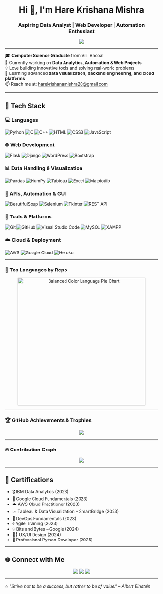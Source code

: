 <!-- GitHub Profile README for Hare Krishana Mishra -->

<h1 align="center">Hi 👋, I'm Hare Krishana Mishra</h1>
<h3 align="center">Aspiring Data Analyst | Web Developer | Automation Enthusiast</h3>

<p align="center">
  <img src="https://readme-typing-svg.herokuapp.com?color=%2336BCF7&lines=Python+Developer;Web+Developer;Data+Analyst;Automation+Expert;Lifelong+Learner" />
</p>

---

🎓 **Computer Science Graduate** from VIT Bhopal  
🔭 Currently working on **Data Analytics, Automation & Web Projects**  
💡 Love building innovative tools and solving real-world problems  
🌱 Learning advanced **data visualization, backend engineering, and cloud platforms**  
📫 Reach me at: [harekrishanamishra20@gmail.com](mailto:harekrishanamishra20@gmail.com)

---


## 🚀 Tech Stack

### 💻 Languages
![Python](https://img.shields.io/badge/Python-3776AB?style=for-the-badge&logo=python&logoColor=white)
![C](https://img.shields.io/badge/C-00599C?style=for-the-badge&logo=c&logoColor=white)
![C++](https://img.shields.io/badge/C++-00599C?style=for-the-badge&logo=cplusplus)
![HTML](https://img.shields.io/badge/HTML5-E34F26?style=for-the-badge&logo=html5)
![CSS3](https://img.shields.io/badge/CSS3-1572B6?style=for-the-badge&logo=css3&logoColor=white)
![JavaScript](https://img.shields.io/badge/JavaScript-F7DF1E?style=for-the-badge&logo=javascript&logoColor=black)

### 🌐 Web Development
![Flask](https://img.shields.io/badge/Flask-000000?style=for-the-badge&logo=flask)
![Django](https://img.shields.io/badge/Django-092E20?style=for-the-badge&logo=django&logoColor=white)
![WordPress](https://img.shields.io/badge/WordPress-21759B?style=for-the-badge&logo=wordpress&logoColor=white)
![Bootstrap](https://img.shields.io/badge/Bootstrap-563D7C?style=for-the-badge&logo=bootstrap&logoColor=white)

### 📊 Data Handling & Visualization
![Pandas](https://img.shields.io/badge/Pandas-150458?style=for-the-badge&logo=pandas)
![NumPy](https://img.shields.io/badge/Numpy-013243?style=for-the-badge&logo=numpy)
![Tableau](https://img.shields.io/badge/Tableau-E97627?style=for-the-badge&logo=tableau)
![Excel](https://img.shields.io/badge/Microsoft_Excel-217346?style=for-the-badge&logo=microsoft-excel&logoColor=white)
![Matplotlib](https://img.shields.io/badge/Matplotlib-ffffff?style=for-the-badge&logo=matplotlib&logoColor=black)

### 🔌 APIs, Automation & GUI
![BeautifulSoup](https://img.shields.io/badge/BeautifulSoup-ffffff?style=for-the-badge&logo=python&logoColor=black)
![Selenium](https://img.shields.io/badge/Selenium-43B02A?style=for-the-badge&logo=selenium&logoColor=white)
![Tkinter](https://img.shields.io/badge/Tkinter-FF6F61?style=for-the-badge&logo=python&logoColor=white)
![REST API](https://img.shields.io/badge/REST%20API-005571?style=for-the-badge)

### 🧰 Tools & Platforms
![Git](https://img.shields.io/badge/Git-F05032?style=for-the-badge&logo=git&logoColor=white)
![GitHub](https://img.shields.io/badge/GitHub-181717?style=for-the-badge&logo=github)
![Visual Studio Code](https://img.shields.io/badge/VS%20Code-007ACC?style=for-the-badge&logo=visual-studio-code)
![MySQL](https://img.shields.io/badge/MySQL-00000F?style=for-the-badge&logo=mysql)
![XAMPP](https://img.shields.io/badge/XAMPP-FB7A24?style=for-the-badge&logo=xampp&logoColor=white)

### ☁️ Cloud & Deployment
![AWS](https://img.shields.io/badge/AWS-232F3E?style=for-the-badge&logo=amazon-aws)
![Google Cloud](https://img.shields.io/badge/Google%20Cloud-4285F4?style=for-the-badge&logo=google-cloud&logoColor=white)
![Heroku](https://img.shields.io/badge/Heroku-430098?style=for-the-badge&logo=heroku)


---

### 🥧 Top Languages by Repo

<p align="center">
  <img src="https://quickchart.io/chart?c=%7B%22type%22%3A%22doughnut%22%2C%22data%22%3A%7B%22labels%22%3A%5B%22Python%22%2C%22C%2B%2B%22%2C%22C%22%5D%2C%22datasets%22%3A%5B%7B%22data%22%3A%5B60%2C25%2C15%5D%2C%22backgroundColor%22%3A%5B%22%23FFB347%22%2C%22%2390EE90%22%2C%22%2386CEFA%22%5D%2C%22borderColor%22%3A%22%23ffffff%22%2C%22borderWidth%22%3A2%7D%5D%7D%2C%22options%22%3A%7B%22plugins%22%3A%7B%22legend%22%3A%7B%22labels%22%3A%7B%22color%22%3A%22%23333333%22%2C%22font%22%3A%7B%22size%22%3A14%2C%22family%22%3A%22Segoe%20UI%22%7D%7D%7D%2C%22title%22%3A%7B%22display%22%3Atrue%2C%22text%22%3A%22Top%20Languages%20by%20Repo%22%2C%22color%22%3A%22%23333333%22%2C%22font%22%3A%7B%22size%22%3A20%2C%22family%22%3A%22Segoe%20UI%22%7D%7D%7D%2C%22cutout%22%3A%2245%25%22%2C%22backgroundColor%22%3A%22%23fefefe%22%7D%7D" alt="Balanced Color Language Pie Chart" width="420" />
</p>







---

### 🏆 GitHub Achievements & Trophies

<p align="center">
  <img src="https://github-profile-trophy.vercel.app/?username=HareKrishanaMishra787&theme=onedark&row=1&column=6&margin-w=15&margin-h=15" />
</p>

---

### 🔥 Contribution Graph

<p align="center">
  <img src="https://github-readme-activity-graph.vercel.app/graph?username=HareKrishanaMishra787&theme=tokyo-night&area=true&custom_title=My%20Contribution%20Graph" />
</p>

---

## 📜 Certifications

- 🎖️ IBM Data Analytics (2023)
- 🧠 Google Cloud Fundamentals (2023)
- ☁️ AWS Cloud Practitioner (2023)
- 📈 Tableau & Data Visualization – SmartBridge (2023)
- 🧰 DevOps Fundamentals (2023)
- 🌀 Agile Training (2023)
- 💡 Bits and Bytes – Google (2024)
- 👨‍💻 UX/UI Design (2024)
- 🐍 Professional Python Developer (2025)

---

## 🌐 Connect with Me

<p align="center">
  <a href="https://www.linkedin.com/in/hare-krishana-mishra-10683a238/"><img src="https://img.shields.io/badge/LinkedIn-blue?style=for-the-badge&logo=linkedin" /></a>
  <a href="mailto:harekrishanamishra20@gmail.com"><img src="https://img.shields.io/badge/Gmail-red?style=for-the-badge&logo=gmail&logoColor=white" /></a>
  <a href="https://github.com/HareKrishanaMishra787"><img src="https://img.shields.io/badge/GitHub-black?style=for-the-badge&logo=github" /></a>
</p>

---

⭐️ _"Strive not to be a success, but rather to be of value."_ – *Albert Einstein*
